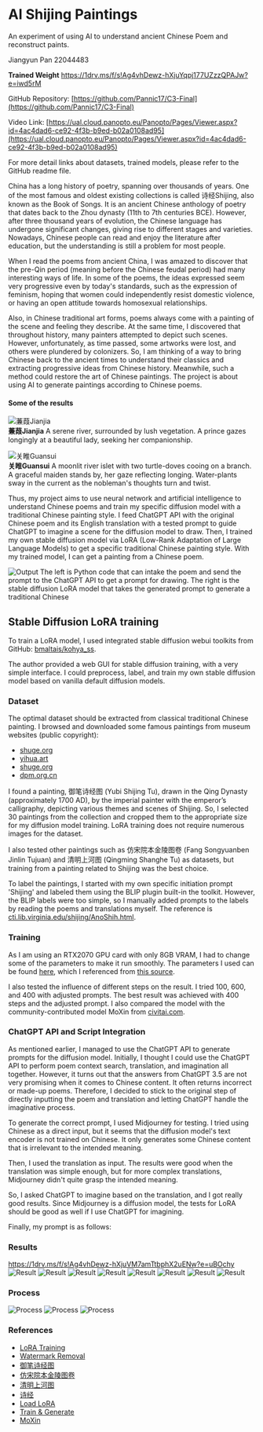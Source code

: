 # AI Shijing Paintings

An experiment of using AI to understand ancient Chinese Poem and reconstruct paints.

Jiangyun Pan 22044483

**Trained Weight** https://1drv.ms/f/s!Ag4vhDewz-hXjuYqpj177UZzzQPAJw?e=iwd5rM 

GitHub Repository: [https://github.com/Pannic17/C3-Final](https://github.com/Pannic17/C3-Final)

Video Link: [https://ual.cloud.panopto.eu/Panopto/Pages/Viewer.aspx?id=4ac4dad6-ce92-4f3b-b9ed-b02a0108ad95](https://ual.cloud.panopto.eu/Panopto/Pages/Viewer.aspx?id=4ac4dad6-ce92-4f3b-b9ed-b02a0108ad95)

For more detail links about datasets, trained models, please refer to the GitHub readme file.

China has a long history of poetry, spanning over thousands of years. One of the most famous and oldest existing collections is called 诗经Shijing, also known as the Book of Songs. It is an ancient Chinese anthology of poetry that dates back to the Zhou dynasty (11th to 7th centuries BCE). However, after three thousand years of evolution, the Chinese language has undergone significant changes, giving rise to different stages and varieties. Nowadays, Chinese people can read and enjoy the literature after education, but the understanding is still a problem for most people.

When I read the poems from ancient China, I was amazed to discover that the pre-Qin period (meaning before the Chinese feudal period) had many interesting ways of life. In some of the poems, the ideas expressed seem very progressive even by today's standards, such as the expression of feminism, hoping that women could independently resist domestic violence, or having an open attitude towards homosexual relationships.

Also, in Chinese traditional art forms, poems always come with a painting of the scene and feeling they describe. At the same time, I discovered that throughout history, many painters attempted to depict such scenes. However, unfortunately, as time passed, some artworks were lost, and others were plundered by colonizers. So, I am thinking of a way to bring Chinese back to the ancient times to understand their classics and extracting progressive ideas from Chinese history. Meanwhile, such a method could restore the art of Chinese paintings. The project is about using AI to generate paintings according to Chinese poems.

#### Some of the results

![**蒹葭Jianjia**](image/i0.png)  
**蒹葭Jianjia** A serene river, surrounded by lush vegetation. A prince gazes longingly at a beautiful lady, seeking her companionship.

![**关睢Guansui**](image/i1.png)  
**关睢Guansui** A moonlit river islet with two turtle-doves cooing on a branch. A graceful maiden stands by, her gaze reflecting longing. Water-plants sway in the current as the nobleman's thoughts turn and twist.

Thus, my project aims to use neural network and artificial intelligence to understand Chinese poems and train my specific diffusion model with a traditional Chinese painting style. I feed ChatGPT API with the original Chinese poem and its English translation with a tested prompt to guide ChatGPT to imagine a scene for the diffusion model to draw. Then, I trained my own stable diffusion model via LoRA (Low-Rank Adaptation of Large Language Models) to get a specific traditional Chinese painting style. With my trained model, I can get a painting from a Chinese poem.

![**Output**](image/i2.png)
The left is Python code that can intake the poem and send the prompt to the ChatGPT API to get a prompt for drawing. The right is the stable diffusion LoRA model that takes the generated prompt to generate a traditional Chinese

## Stable Diffusion LoRA training

To train a LoRA model, I used integrated stable diffusion webui toolkits from GitHub: [bmaltais/kohya_ss](https://github.com/bmaltais/kohya_ss).

The author provided a web GUI for stable diffusion training, with a very simple interface. I could preprocess, label, and train my own stable diffusion model based on vanilla default diffusion models.

### Dataset

The optimal dataset should be extracted from classical traditional Chinese painting. I browsed and downloaded some famous paintings from museum websites (public copyright):
- [shuge.org](https://new.shuge.org/meet/topic/38968/)
- [yihua.art](https://yihua.art/yubi-shijingtu.html)
- [shuge.org](https://new.shuge.org/view/fang_song_yuan_ben_jin_ling_tu/#prev)
- [dpm.org.cn](https://www.dpm.org.cn/collection/paint/228226.html)

I found a painting, 御笔诗经图 (Yubi Shijing Tu), drawn in the Qing Dynasty (approximately 1700 AD), by the imperial painter with the emperor’s calligraphy, depicting various themes and scenes of Shijing. So, I selected 30 paintings from the collection and cropped them to the appropriate size for my diffusion model training. LoRA training does not require numerous images for the dataset.

I also tested other paintings such as 仿宋院本金陵图卷 (Fang Songyuanben Jinlin Tujuan) and 清明上河图 (Qingming Shanghe Tu) as datasets, but training from a painting related to Shijing was the best choice.

To label the paintings, I started with my own specific initiation prompt 'Shijing' and labeled them using the BLIP plugin built-in the toolkit. However, the BLIP labels were too simple, so I manually added prompts to the labels by reading the poems and translations myself. The reference is [cti.lib.virginia.edu/shijing/AnoShih.html](https://cti.lib.virginia.edu/shijing/AnoShih.html).

### Training

As I am using an RTX2070 GPU card with only 8GB VRAM, I had to change some of the parameters to make it run smoothly. The parameters I used can be found [here](https://github.com/Pannic17/C3-Final/blob/master/on2070.json), which I referenced from [this source](https://mega.nz/file/zFNjlJAL#uB2uTAvcqLohSUzYBgtuBcAMt4Jnclg6jVV5YE4s0F4).

I also tested the influence of different steps on the result. I tried 100, 600, and 400 with adjusted prompts. The best result was achieved with 400 steps and the adjusted prompt. I also compared the model with the community-contributed model MoXin from [civitai.com](https://civitai.com/models/12597/moxin).

### ChatGPT API and Script Integration

As mentioned earlier, I managed to use the ChatGPT API to generate prompts for the diffusion model. Initially, I thought I could use the ChatGPT API to perform poem context search, translation, and imagination all together. However, it turns out that the answers from ChatGPT 3.5 are not very promising when it comes to Chinese content. It often returns incorrect or made-up poems. Therefore, I decided to stick to the original step of directly inputting the poem and translation and letting ChatGPT handle the imaginative process.

To generate the correct prompt, I used Midjourney for testing. I tried using Chinese as a direct input, but it seems that the diffusion model's text encoder is not trained on Chinese. It only generates some Chinese content that is irrelevant to the intended meaning.

Then, I used the translation as input. The results were good when the translation was simple enough, but for more complex translations, Midjourney didn't quite grasp the intended meaning.

So, I asked ChatGPT to imagine based on the translation, and I got really good results. Since Midjourney is a diffusion model, the tests for LoRA should be good as well if I use ChatGPT for imagining.

Finally, my prompt is as follows:

### Results
https://1drv.ms/f/s!Ag4vhDewz-hXjuVM7amTtbphX2uENw?e=uBOchy
![**Result**](image/g1.jpg)
![**Result**](image/g3.jpg)
![**Result**](image/g4.jpg)
![**Result**](image/r1.png)
![**Result**](image/r2.png)
![**Result**](image/r3.png)
![**Result**](image/r4.png)
![**Result**](image/r5.png)

### Process
![**Process**](image/p1.png)
![**Process**](image/p2.png)
![**Process**](image/p3.png)

### References

- [LoRA Training](https://rentry.org/lora_train#training-loras)
- [Watermark Removal](https://www.watermarkremover.io/)
- [御笔诗经图](https://new.shuge.org/meet/topic/38968/)
- [仿宋院本金陵图卷](https://new.shuge.org/view/fang_song_yuan_ben_jin_ling_tu/#prev)
- [清明上河图](https://www.dpm.org.cn/collection/paint/228226.html)
- [诗经](https://cti.lib.virginia.edu/shijing/AnoShih.html)
- [Load LoRA](https://github.com/haofanwang/Lora-for-Diffusers/blob/main/convert_lora_safetensor_to_diffusers.py)
- [Train & Generate](https://zhuanlan.zhihu.com/p/590957973)
- [MoXin](https://civitai.com/models/12597/moxin)